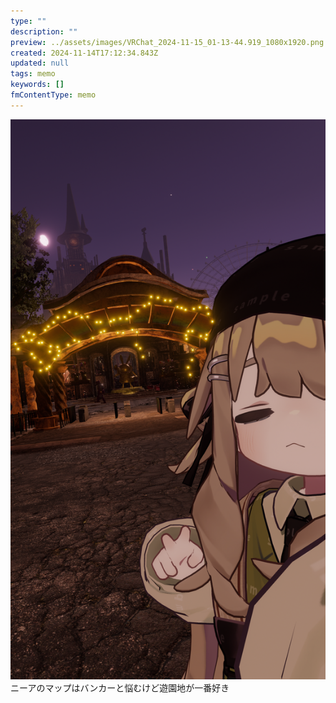```yaml
---
type: ""
description: ""
preview: ../assets/images/VRChat_2024-11-15_01-13-44.919_1080x1920.png
created: 2024-11-14T17:12:34.843Z
updated: null
tags: memo
keywords: []
fmContentType: memo
---
```


![](../assets/images/VRChat_2024-11-15_01-13-44.919_1080x1920.png)
ニーアのマップはバンカーと悩むけど遊園地が一番好き